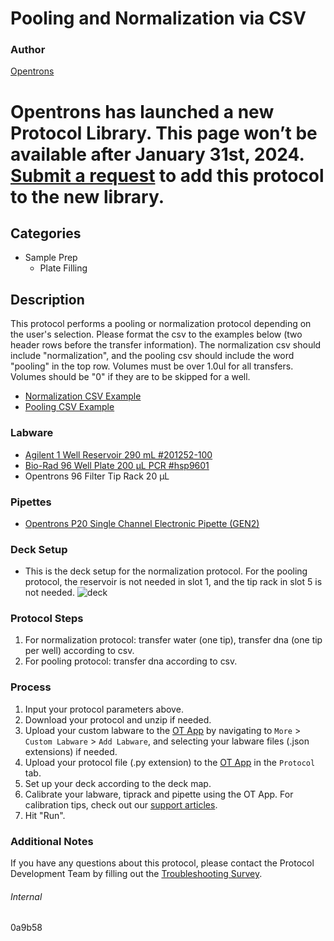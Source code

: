 # Pooling and Normalization via CSV


### Author
[Opentrons](https://opentrons.com/)



# Opentrons has launched a new Protocol Library. This page won’t be available after January 31st, 2024. [Submit a request](https://docs.google.com/forms/d/e/1FAIpQLSdYYp9QCKow4nn0KlCVsMS3HX0eJ0N9O7-erajKvcpT0lWbSg/viewform) to add this protocol to the new library.

## Categories
* Sample Prep
	* Plate Filling


## Description
This protocol performs a pooling or normalization protocol depending on the user's selection. Please format the csv to the examples below (two header rows before the transfer information). The normalization csv should include "normalization", and the pooling csv should include the word "pooling" in the top row.  Volumes must be over 1.0ul for all transfers. Volumes should be "0" if they are to be skipped for a well.


* [Normalization CSV Example](https://opentrons-protocol-library-website.s3.amazonaws.com/custom-README-images/0a9b58/normalization.png)
* [Pooling CSV Example](https://opentrons-protocol-library-website.s3.amazonaws.com/custom-README-images/0a9b58/pooling.png)




### Labware
* [Agilent 1 Well Reservoir 290 mL #201252-100](https://www.agilent.com/store/en_US/Prod-201252-100/201252-100)
* [Bio-Rad 96 Well Plate 200 µL PCR #hsp9601](http://www.bio-rad.com/en-us/sku/hsp9601-hard-shell-96-well-pcr-plates-low-profile-thin-wall-skirted-white-clear?ID=hsp9601)
* Opentrons 96 Filter Tip Rack 20 µL


### Pipettes
* [Opentrons P20 Single Channel Electronic Pipette (GEN2)](https://shop.opentrons.com/single-channel-electronic-pipette-p20/)


### Deck Setup

* This is the deck setup for the normalization protocol. For the pooling protocol, the reservoir is not needed in slot 1, and the tip rack in slot 5 is not needed.
![deck](https://opentrons-protocol-library-website.s3.amazonaws.com/custom-README-images/0a9b58/Screen+Shot+2023-04-24+at+4.01.28+PM.png)


### Protocol Steps
1. For normalization protocol: transfer water (one tip), transfer dna (one tip per well) according to csv.
2. For pooling protocol: transfer dna according to csv.


### Process
1. Input your protocol parameters above.
2. Download your protocol and unzip if needed.
3. Upload your custom labware to the [OT App](https://opentrons.com/ot-app) by navigating to `More` > `Custom Labware` > `Add Labware`, and selecting your labware files (.json extensions) if needed.
4. Upload your protocol file (.py extension) to the [OT App](https://opentrons.com/ot-app) in the `Protocol` tab.
5. Set up your deck according to the deck map.
6. Calibrate your labware, tiprack and pipette using the OT App. For calibration tips, check out our [support articles](https://support.opentrons.com/en/collections/1559720-guide-for-getting-started-with-the-ot-2).
7. Hit "Run".


### Additional Notes
If you have any questions about this protocol, please contact the Protocol Development Team by filling out the [Troubleshooting Survey](https://protocol-troubleshooting.paperform.co/).


###### Internal
0a9b58
